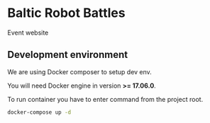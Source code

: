 # Baltic Robot Battles

Event website

## Development environment

We are using Docker composer to setup dev env.

You will need Docker engine in version **>= 17.06.0**.

To run container you have to enter command from the project root.

```bash
docker-compose up -d
```
